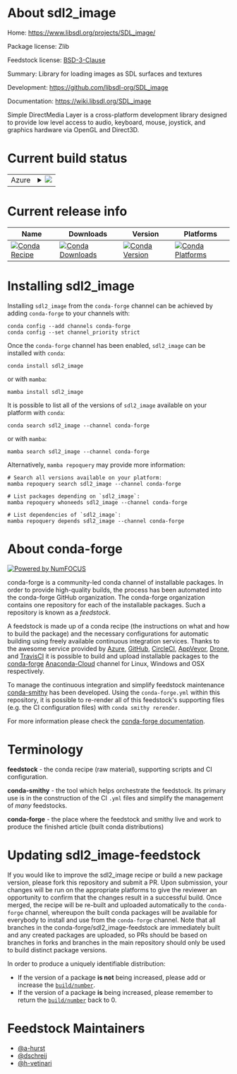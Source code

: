 About sdl2_image
================

Home: https://www.libsdl.org/projects/SDL_image/

Package license: Zlib

Feedstock license: [BSD-3-Clause](https://github.com/conda-forge/sdl2_image-feedstock/blob/main/LICENSE.txt)

Summary: Library for loading images as SDL surfaces and textures

Development: https://github.com/libsdl-org/SDL_image

Documentation: https://wiki.libsdl.org/SDL_image

Simple DirectMedia Layer is a cross-platform development library designed to
provide low level access to audio, keyboard, mouse, joystick, and graphics
hardware via OpenGL and Direct3D.


Current build status
====================


<table>
    
  <tr>
    <td>Azure</td>
    <td>
      <details>
        <summary>
          <a href="https://dev.azure.com/conda-forge/feedstock-builds/_build/latest?definitionId=5308&branchName=main">
            <img src="https://dev.azure.com/conda-forge/feedstock-builds/_apis/build/status/sdl2_image-feedstock?branchName=main">
          </a>
        </summary>
        <table>
          <thead><tr><th>Variant</th><th>Status</th></tr></thead>
          <tbody><tr>
              <td>linux_64</td>
              <td>
                <a href="https://dev.azure.com/conda-forge/feedstock-builds/_build/latest?definitionId=5308&branchName=main">
                  <img src="https://dev.azure.com/conda-forge/feedstock-builds/_apis/build/status/sdl2_image-feedstock?branchName=main&jobName=linux&configuration=linux%20linux_64_" alt="variant">
                </a>
              </td>
            </tr><tr>
              <td>osx_64</td>
              <td>
                <a href="https://dev.azure.com/conda-forge/feedstock-builds/_build/latest?definitionId=5308&branchName=main">
                  <img src="https://dev.azure.com/conda-forge/feedstock-builds/_apis/build/status/sdl2_image-feedstock?branchName=main&jobName=osx&configuration=osx%20osx_64_" alt="variant">
                </a>
              </td>
            </tr><tr>
              <td>win_64</td>
              <td>
                <a href="https://dev.azure.com/conda-forge/feedstock-builds/_build/latest?definitionId=5308&branchName=main">
                  <img src="https://dev.azure.com/conda-forge/feedstock-builds/_apis/build/status/sdl2_image-feedstock?branchName=main&jobName=win&configuration=win%20win_64_" alt="variant">
                </a>
              </td>
            </tr>
          </tbody>
        </table>
      </details>
    </td>
  </tr>
</table>

Current release info
====================

| Name | Downloads | Version | Platforms |
| --- | --- | --- | --- |
| [![Conda Recipe](https://img.shields.io/badge/recipe-sdl2_image-green.svg)](https://anaconda.org/conda-forge/sdl2_image) | [![Conda Downloads](https://img.shields.io/conda/dn/conda-forge/sdl2_image.svg)](https://anaconda.org/conda-forge/sdl2_image) | [![Conda Version](https://img.shields.io/conda/vn/conda-forge/sdl2_image.svg)](https://anaconda.org/conda-forge/sdl2_image) | [![Conda Platforms](https://img.shields.io/conda/pn/conda-forge/sdl2_image.svg)](https://anaconda.org/conda-forge/sdl2_image) |

Installing sdl2_image
=====================

Installing `sdl2_image` from the `conda-forge` channel can be achieved by adding `conda-forge` to your channels with:

```
conda config --add channels conda-forge
conda config --set channel_priority strict
```

Once the `conda-forge` channel has been enabled, `sdl2_image` can be installed with `conda`:

```
conda install sdl2_image
```

or with `mamba`:

```
mamba install sdl2_image
```

It is possible to list all of the versions of `sdl2_image` available on your platform with `conda`:

```
conda search sdl2_image --channel conda-forge
```

or with `mamba`:

```
mamba search sdl2_image --channel conda-forge
```

Alternatively, `mamba repoquery` may provide more information:

```
# Search all versions available on your platform:
mamba repoquery search sdl2_image --channel conda-forge

# List packages depending on `sdl2_image`:
mamba repoquery whoneeds sdl2_image --channel conda-forge

# List dependencies of `sdl2_image`:
mamba repoquery depends sdl2_image --channel conda-forge
```


About conda-forge
=================

[![Powered by
NumFOCUS](https://img.shields.io/badge/powered%20by-NumFOCUS-orange.svg?style=flat&colorA=E1523D&colorB=007D8A)](https://numfocus.org)

conda-forge is a community-led conda channel of installable packages.
In order to provide high-quality builds, the process has been automated into the
conda-forge GitHub organization. The conda-forge organization contains one repository
for each of the installable packages. Such a repository is known as a *feedstock*.

A feedstock is made up of a conda recipe (the instructions on what and how to build
the package) and the necessary configurations for automatic building using freely
available continuous integration services. Thanks to the awesome service provided by
[Azure](https://azure.microsoft.com/en-us/services/devops/), [GitHub](https://github.com/),
[CircleCI](https://circleci.com/), [AppVeyor](https://www.appveyor.com/),
[Drone](https://cloud.drone.io/welcome), and [TravisCI](https://travis-ci.com/)
it is possible to build and upload installable packages to the
[conda-forge](https://anaconda.org/conda-forge) [Anaconda-Cloud](https://anaconda.org/)
channel for Linux, Windows and OSX respectively.

To manage the continuous integration and simplify feedstock maintenance
[conda-smithy](https://github.com/conda-forge/conda-smithy) has been developed.
Using the ``conda-forge.yml`` within this repository, it is possible to re-render all of
this feedstock's supporting files (e.g. the CI configuration files) with ``conda smithy rerender``.

For more information please check the [conda-forge documentation](https://conda-forge.org/docs/).

Terminology
===========

**feedstock** - the conda recipe (raw material), supporting scripts and CI configuration.

**conda-smithy** - the tool which helps orchestrate the feedstock.
                   Its primary use is in the construction of the CI ``.yml`` files
                   and simplify the management of *many* feedstocks.

**conda-forge** - the place where the feedstock and smithy live and work to
                  produce the finished article (built conda distributions)


Updating sdl2_image-feedstock
=============================

If you would like to improve the sdl2_image recipe or build a new
package version, please fork this repository and submit a PR. Upon submission,
your changes will be run on the appropriate platforms to give the reviewer an
opportunity to confirm that the changes result in a successful build. Once
merged, the recipe will be re-built and uploaded automatically to the
`conda-forge` channel, whereupon the built conda packages will be available for
everybody to install and use from the `conda-forge` channel.
Note that all branches in the conda-forge/sdl2_image-feedstock are
immediately built and any created packages are uploaded, so PRs should be based
on branches in forks and branches in the main repository should only be used to
build distinct package versions.

In order to produce a uniquely identifiable distribution:
 * If the version of a package **is not** being increased, please add or increase
   the [``build/number``](https://docs.conda.io/projects/conda-build/en/latest/resources/define-metadata.html#build-number-and-string).
 * If the version of a package **is** being increased, please remember to return
   the [``build/number``](https://docs.conda.io/projects/conda-build/en/latest/resources/define-metadata.html#build-number-and-string)
   back to 0.

Feedstock Maintainers
=====================

* [@a-hurst](https://github.com/a-hurst/)
* [@dschreij](https://github.com/dschreij/)
* [@h-vetinari](https://github.com/h-vetinari/)

